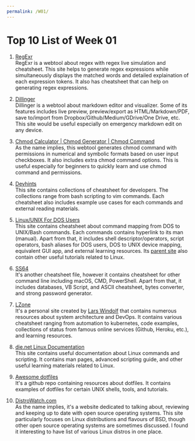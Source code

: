 ```yaml
---
permalink: /W01/
---
```


# Top 10 List of Week 01

1. [RegExr](https://regexr.com/)<br>
RegExr is a webtool about regex with regex live simulation and cheatsheet. 
This site helps to generate regex expressions while simultaneously displays the matched words and detailed explaination of each expression tokens. 
It also has cheatsheet that can help on generating regex expressions.

2. [Dillinger](https://dillinger.io/)<br>
Dillinger is a webtool about markdown editor and visualizer. 
Some of its features includes live preview, preview/export as HTML/Markdown/PDF, save to/import from Dropbox/Github/Medium/GDrive/One Drive, etc. 
This site would be useful especially on emergency markdown edit on any device. 

3. [Chmod Calculator | Chmod Generator | Chmod Command](https://chmodcommand.com/)<br>
As the name implies, this webtool generates chmod command with permissions in numerical and symbolic formats based on user input checkboxes. 
It also includes extra chmod command options. 
This is useful especially for beginners to quickly learn and use chmod command and permissions. 

4. [Devhints](https://devhints.io/)<br>
This site contains collections of cheatsheet for developers. 
The collections range from bash scripting to vim commands. 
Each cheatsheet also includes example use cases for each commands and external reading materials. 

5. [Linux/UNIX For DOS Users](http://www.yolinux.com/TUTORIALS/unix_for_dos_users.html)<br>
This site contains cheatsheet about command mapping from DOS to UNIX/Bash commands. 
Each commands contains hyperlink to its man (manual). 
Apart from that, it includes shell descriptor/operators, script operators, bash aliases for DOS users, DOS to UNIX device mapping, equivalent GUI app, and external learning resources. 
Its [parent site](http://www.yolinux.com/) also contain other useful tutorials related to Linux. 

6. [SS64](https://ss64.com/)<br>
It's another cheatsheet file, however it contains cheatsheet for other command line including macOS, CMD, PowerShell. 
Apart from that, it includes databases, VB Script, and ASCII cheatsheet, bytes converter, and strong password generator. 

7. [LZone](https://lzone.de/)<br>
It's a personal site created by [Lars Windolf](https://github.com/lwindolf) that contains numerous resources about system architecture and DevOps. 
It contains various cheatsheet ranging from automation to kubernetes, code examples, collections of status from famous online services (Github, Heroku, etc.), and learning resources. 

8. [die.net Linux Documentation](https://linux.die.net/)<br>
This site contains useful documentation about Linux commands and scripting. 
It contains man pages, advanced scripting guide, and other useful learning materials related to Linux. 

9. [Awesome dotfiles](https://github.com/webpro/awesome-dotfiles)<br>
It's a github repo containing resources about dotfiles. 
It contains examples of dotfiles for certain UNIX shells, tools, and tutorials. 

10. [DistroWatch.com](https://distrowatch.com/)<br>
As the name implies, it's a website dedicated to talking about, reviewing and keeping up to date with open source operating systems. 
This site particularly focuses on Linux distributions and flavours of BSD, though other open source operating systems are sometimes discussed. 
I found it interesting to have list of various Linux distros in one place.
